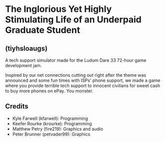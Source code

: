 # The Inglorious Yet Highly Stimulating Life of an Underpaid Graduate Student
## (tiyhsloaugs)

A tech support simulator made for the Ludum Dare 33 72-hour game development jam.

Inspired by our net connections cutting out right after the theme was announced and some fun times with ISPs' phone support, we made a game where you provide terrible tech support to innocent civilians for sweet cash to buy more phones on ePay. You monster.

## Credits
* Kyle Farwell (kfarwell): Programming
* Keefer Rourke (krourke): Programming
* Matthew Petry (fire219): Graphics and audio
* Peter Brunner (petvader99): Graphics
